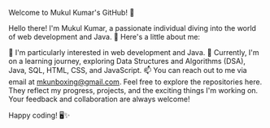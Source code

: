 Welcome to Mukul Kumar's GitHub!
👋

Hello there! I'm Mukul Kumar, a passionate individual diving into the world of web development and Java. 🚀 Here's a little about me:

👀 I'm particularly interested in web development and Java.
🌱 Currently, I'm on a learning journey, exploring Data Structures and Algorithms (DSA), Java, SQL, HTML, CSS, and JavaScript.
📫 You can reach out to me via email at mkunboxing@gmail.com.
Feel free to explore the repositories here. They reflect my progress, projects, and the exciting things I'm working on. Your feedback and collaboration are always welcome!

Happy coding! 🖥️✨
<!---
mkunboxing/mkunboxing is a ✨ special ✨ repository because its `README.md` (this file) appears on your GitHub profile.
You can click the Preview link to take a look at your changes.
--->
